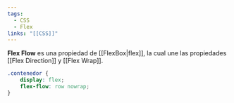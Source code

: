 ```yaml
---
tags:
  - CSS
  - Flex
links: "[[CSS]]"
---
```

**Flex Flow** es una propiedad de [[FlexBox|flex]], la cual une las propiedades [[Flex Direction]] y [[Flex Wrap]].

```css
.contenedor {
	display: flex;
	flex-flow: row nowrap;
}
```
